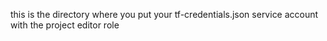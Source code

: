 this is the directory where you put your tf-credentials.json service account with the project editor role